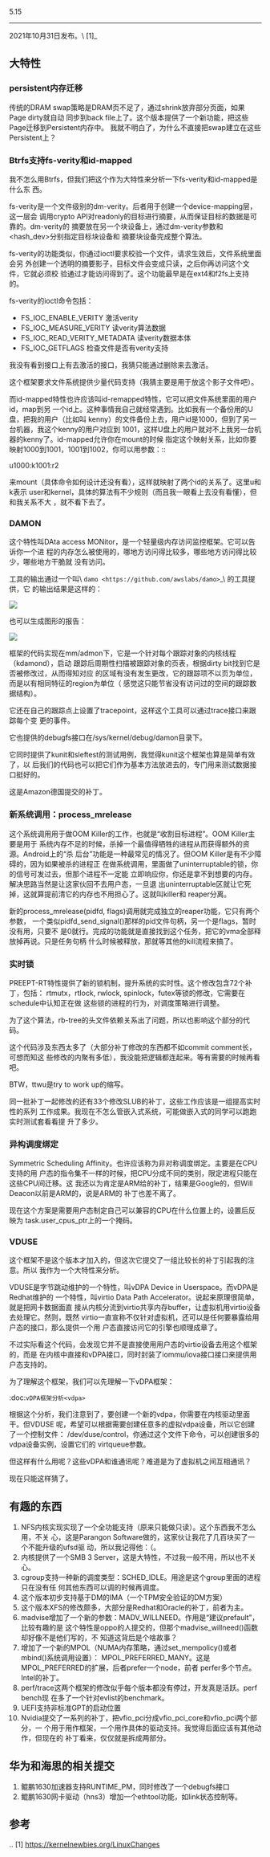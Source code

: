         
5.15
****

2021年10月31日发布。\ [1]_

## 大特性

### persistent内存迁移


传统的DRAM swap策略是DRAM页不足了，通过shrink放弃部分页面，如果Page dirty就自动
同步到back file上了。这个版本提供了一个新功能，把这些Page迁移到Persistent内存中。
我就不明白了，为什么不直接把swap建立在这些Persistent上？

### Btrfs支持fs-verity和id-mapped


我不怎么用Btrfs，但我们把这个作为大特性来分析一下fs-verity和id-mapped是什么东
西。

fs-verity是一个文件级别的dm-verity。后者用于创建一个device-mapping层，这一层会
调用crypto API对readonly的目标进行摘要，从而保证目标的数据是可靠的。dm-verity的
摘要放在另一个块设备上，通过dm-verity参数<dev>和<hash_dev>分别指定目标块设备和
摘要块设备完成整个算法。

fs-verity的功能类似，你通过ioctl要求校验一个文件，请求生效后，文件系统里面会另
外创建一个透明的摘要影子，目标文件会变成只读，之后你再访问这个文件，它就必须校
验通过才能访问得到了。这个功能最早是在ext4和f2fs上支持的。

fs-verity的ioctl命令包括：

* FS_IOC_ENABLE_VERITY 激活verity
* FS_IOC_MEASURE_VERITY 读verity算法数据
* FS_IOC_READ_VERITY_METADATA 读verity数据本体
* FS_IOC_GETFLAGS 检查文件是否有verity支持

我没有看到接口上有去激活的接口，我猜只能通过删除来去激活。

这个框架要求文件系统提供少量代码支持（我猜主要是用于放这个影子文件吧）。

而id-mapped特性也许应该叫id-remapped特性，它可以把文件系统里面的用户id，map到另
一个id上。这种事情我自己就经常遇到。比如我有一个备份用的U盘，把我的用户（比如叫
kenny）的文件备份上去，用户id是1000，但到了另一台机器，我这个kenny的用户对应到
1001，这样U盘上的用户就对不上我另一台机器的kenny了。id-mapped允许你在mount的时候
指定这个映射关系，比如你要映射1000到1001，1001到1002，你可以用参数：::

  u1000:k1001:r2

来mount（具体命令如何设计还没有看），这样就映射了两个id的关系了。这里u和k表示
user和kernel，具体的算法有不少规则（而且我一眼看上去没有看懂），但和我关系不大
，就不看下去了。

### DAMON

这个特性叫DAta access MONitor，是一个轻量级内存访问监控框架。它可以告诉你一个进
程的内存怎么被使用的，哪地方访问得比较多，哪些地方访问得比较少，哪些地方干脆就
没有访问。

工具的输出通过一个叫\ `damo <https://github.com/awslabs/damo>`_\ 的工具提供，它
的输出结果是这样的：

![](_static/masim_stairs_heatmap_ascii.png)

也可以生成图形的报告：

![](_static/damo_graph_report.png)

框架的代码实现在mm/admon下，它是一个针对每个跟踪对象的内核线程（kdamond），启动
跟踪后周期性扫描被跟踪对象的页表，根据dirty bit找到它是否被修改过，从而得知对应
的区域有没有发生更改，它的跟踪项不以页为单位，而是以有相同特征的region为单位（
感觉这只能节省没有访问过的空间的跟踪数据结构）。

它还在自己的跟踪点上设置了tracepoint，这样这个工具可以通过trace接口来跟踪每个变
更的事件。

它也提供的debugfs接口在/sys/kernel/debug/damon目录下。

它同时提供了kunit和sleftest的测试用例，我觉得kunit这个框架也算是简单有效了，以
后我们的代码也可以把它们作为基本方法放进去的，专门用来测试数据接口挺好的。

这是Amazon德国提交的补丁。
  
### 新系统调用：process_mrelease

这个系统调用用于做OOM Killer的工作，也就是“收割目标进程”。OOM Killer主要是用于
系统内存不足的时候，杀掉一个最值得牺牲的进程从而获得额外的资源。Android上的“杀
后台”功能是一种最常见的情况了。但OOM Killer是有不少障碍的，因为如果被杀的进程正
在做系统调用，里面做了uninterruptable的锁，你的信号可发过去，但那个进程不一定能
立即响应你，你还是拿不到想要的内存。解决思路当然是让这家伙回不去用户态，一旦退
出uninterruptable区就让它死掉，这就算提前清它的内存也不用担心了。这就叫killer和
reaper分离。

新的process_mrelease(pidfd, flags)调用就完成独立的reaper功能，它只有两个参数，
一个类似pidfd_send_signal()那样的pid文件句柄，另一个是flags，暂时没有用，只要不
是0就行。完成的功能就是直接找到这个任务，把它的vma全部释放掉再说。只是任务句柄
什么时候被释放，那就等其他的kill流程来搞了。

### 实时锁

PREEPT-RT特性提供了新的锁机制，提升系统的实时性。这个修改包含72个补丁，包括：
rtmutx，rtlock, rwlock, spinlock，futex等锁的修改，它需要在schedule中认知正在做
这些锁的进程的行为，对调度策略进行调整。

为了这个算法，rb-tree的头文件依赖关系出了问题，所以也影响这个部分的代码。

这个代码涉及东西太多了（大部分补丁修改的东西都不如commit comment长，可想而知这
些修改的内聚有多低），我没能把逻辑都连起来。等有需要的时候再看吧。

BTW，ttwu是try to work up的缩写。

同一批补丁一起修改的还有33个修改SLUB的补丁，这些工作应该是一组提高实时性的系列
工作成果。我现在不怎么管嵌入式系统，可能做嵌入式的同学可以跑跑实时测试套看看提
升了多少。

### 异构调度绑定


Symmetric Scheduling Affinity。也许应该称为非对称调度绑定。主要是在CPU支持的用
户态的指令集不一样的时候，把CPU分成不同的类别，限定进程只能在这些CPU间迁移。这
我还以为肯定是ARM给的补丁，结果是Google的，但Will Deacon以前是ARM的，说是ARM的
补丁也差不离了。

现在这个方案是需要用户态制定自己可以兼容的CPU在什么位置上的，设置后反映为
task.user_cpus_ptr上的一个掩码。

### VDUSE


这个框架不是这个版本才加入的，但这次它提交了一组比较长的补丁引起我的注意。所以
我作为一个大特性来分析。

VDUSE是字节跳动维护的一个特性，叫vDPA Device in Userspace。而vDPA是Redhat维护的
一个特性，叫virtio Data Path Accelerator。说起来原理很简单，就是把网卡数据面直
接从内核分流到virtio共享内存buffer，让虚拟机用virtio设备去处理它。然则，既然
virtio一直宣称不仅针对虚拟机，还可以是任何要暴露给用户态的接口，那么提供一个用
户态直接访问它的引擎也顺理成章了。

不过实际看这个代码，会发现它并不是直接使用用户态的virtio设备去用这个框架的，而是
在内核中直接和vDPA接口，同时封装了iommu/iova接口接口来提供用户态支持的。

为了理解这个框架，我们可以先理解一下vDPA框架：

  :doc:`vDPA框架分析<vdpa>`

根据这个分析，我们注意到了，要创建一个新的vdpa，你需要在内核驱动里面干。但VDUSE
呢，希望可以根据需要创建任意多的虚拟vdpa设备，所以它创建了一个控制文件：
/dev/duse/control，你通过这个文件下命令，可以创建很多的vdpa设备实例，设置它们的
virtqueue参数。

但这样有什么用呢？这些vDPA和谁通讯呢？难道是为了虚拟机之间互相通讯？

现在只能这样猜了。

## 有趣的东西

1. NFS内核实现实现了一个全功能支持（原来只能做只读）。这个东西我不怎么用，不关
  心，这是Parangon Software做的，这家伙让我花了几百块买了一个不能升级的ufsd驱
  动，所以我记得他：（。
2. 内核提供了一个SMB 3 Server，这是大特性，不过我一般不用，所以也不关心。
3. cgroup支持一种新的调度类型：SCHED_IDLE。用途是这个group里面的进程只在没有任
  何其他东西可以调的时候再调度。
4. 这个版本初步支持基于DM的IMA（一个TPM安全验证的DM方案）
5. 这个版本XFS的修改颇多，大部分是Redhat和Oracle的补丁，前者为主。
6. madvise增加了一个新的参数：MADV_WILLNEED。作用是“建议prefault”，比较有趣的是
  这个特性是oppo的人提交的，但那个madvise_willneed()函数却好像不是他们写的，不
  知道这背后是个啥故事？
7. 增加了一个新的MPOL（NUMA内存策略，通过set_mempolicy()或者mbind()系统调用设置）：
  MPOL_PREFERRED_MANY。这是MPOL_PREFERRED的扩展，后者prefer一个node，前者
  perfer多个节点。Intel的补丁。
8. perf/trace这两个框架的修改似乎每个版本都没有停过，开发真是活跃。perf bench现
  在多了一个针对evlist的benchmark。
9. UEFI支持非标准GPT的启动位置
10. Nvidia提交了一系列的补丁，把vfio_pci分成vfio_pci_core和vfio_pci两个部分，一
  个用于用作框架，一个用作具体的驱动支持。我觉得后面应该有其他动作，但现在的
  补丁看来，仅仅就是拆成两部分。

## 华为和海思的相关提交

1. 鲲鹏1630加速器支持RUNTIME_PM，同时修改了一个debugfs接口
2. 鲲鹏1630网卡驱动（hns3）增加一个ethtool功能，如link状态控制等。

## 参考
.. [1] https://kernelnewbies.org/LinuxChanges

